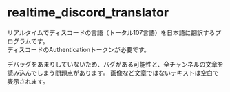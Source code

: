 # realtime_discord_translator

リアルタイムでディスコードの言語（トータル107言語）を日本語に翻訳するプログラムです。<br>
ディスコードのAuthenticationトークンが必要です。

デバッグをあまりしていないため、バグがある可能性と、全チャンネルの文章を読み込んでしまう問題点があります。
画像など文章ではないテキストは空白で表示されます。
